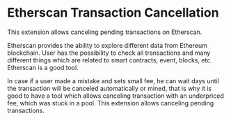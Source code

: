 # Etherscan Transaction Cancellation

This extension allows canceling pending transactions on Etherscan.

Etherscan provides the ability to explore different data from Ethereum blockchain. User has the possibility to check all transactions and many different things which are related to smart contracts, event, blocks, etc. Etherscan is a good tool.

In case if a user made a mistake and sets small fee, he can wait days until the transaction will be canceled automatically or mined, that is why it is good to have a tool which allows canceling transaction with an underpriced fee, which was stuck in a pool. This extension allows canceling pending transactions.